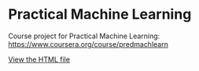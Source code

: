 Practical Machine Learning
========================

Course project for Practical Machine Learning: https://www.coursera.org/course/predmachlearn

[View the HTML file](http://justmarkham.github.io/PracticalMachineLearning/)
